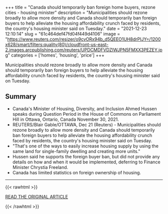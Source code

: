 +++
title = "Canada should temporarily ban foreign home buyers, rezone cities - housing minister"
description = "Municipalities should rezone broadly to allow more density and Canada should temporarily ban foreign buyers to help alleviate the housing affordability crunch faced by residents, the country's housing minister said on Tuesday."
date = "2021-12-23 12:10:14"
slug = "61c464def47fd04f449d4106"
image = "https://www.reuters.com/resizer/o9cvORx94b_d5QEEO1UH8drPIJY=/1200x628/smart/filters:quality(80)/cloudfront-us-east-2.images.arcpublishing.com/reuters/UPDCMDFVDZIWJPN5FMXX3PEZEY.jpg"
categories = ['homes', 'housing', 'price']
+++

Municipalities should rezone broadly to allow more density and Canada should temporarily ban foreign buyers to help alleviate the housing affordability crunch faced by residents, the country's housing minister said on Tuesday.

## Summary

- Canada's Minister of Housing, Diversity, and Inclusion Ahmed Hussen speaks during Question Period in the House of Commons on Parliament Hill in Ottawa, Ontario, Canada November 30, 2021.
- REUTERS/Blair Gable/OTTAWA, Dec 21 (Reuters) - Municipalities should rezone broadly to allow more density and Canada should temporarily ban foreign buyers to help alleviate the housing affordability crunch faced by residents, the country's housing minister said on Tuesday.
- "That's one of the ways to easily increase housing supply by using the same land for single-family dwelling and creating more units."
- Hussen said he supports the foreign buyer ban, but did not provide any details on how and when it would be implemented, deferring to Finance Minister Chrystia Freeland.
- Canada has limited statistics on foreign ownership of housing.

---

{{< rawhtml >}}
  <p class="article-category">
    <a target="_blank" href="https://www.reuters.com/world/americas/canada-should-temporarily-ban-foreign-home-buyers-rezone-cities-housing-minister-2021-12-21/">READ THE ORIGINAL ARTICLE</a>
  </p>
{{< /rawhtml >}}

